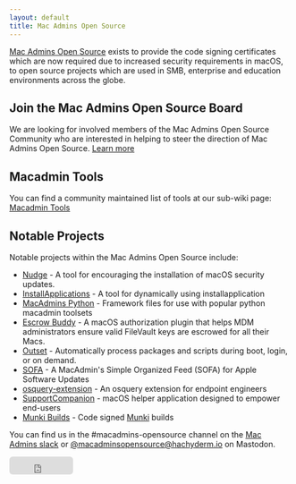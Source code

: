 ```yaml
---
layout: default
title: Mac Admins Open Source
---
```


[Mac Admins Open Source](https://github.com/macadmins) exists to provide the code signing certificates which are now required due to increased security requirements in macOS, to open source projects which are used in SMB, enterprise and education environments across the globe.

## Join the Mac Admins Open Source Board

We are looking for involved members of the Mac Admins Open Source Community who are interested in helping to steer the direction of Mac Admins Open Source. [Learn more](/join-the-board/)

## Macadmin Tools

You can find a community maintained list of tools at our sub-wiki page: [Macadmin Tools](https://github.com/macadmins/macadmins.io/wiki/Macadmin-Tools)

## Notable Projects

Notable projects within the Mac Admins Open Source include:

* [Nudge](https://github.com/macadmins/nudge) - A tool for encouraging the installation of macOS security updates.
* [InstallApplications](https://github.com/macadmins/installapplications) - A tool for dynamically using installapplication
* [MacAdmins Python](https://github.com/macadmins/python) - Framework files for use with popular python macadmin toolsets
* [Escrow Buddy](https://github.com/macadmins/escrow-buddy) - A macOS authorization plugin that helps MDM administrators ensure valid FileVault keys are escrowed for all their Macs.
* [Outset](https://github.com/macadmins/outset) - Automatically process packages and scripts during boot, login, or on demand.
* [SOFA](https://sofa.macadmins.io) - A MacAdmin's Simple Organized Feed (SOFA) for Apple Software Updates
* [osquery-extension](https://github.com/macadmins/osquery-extension) - An osquery extension for endpoint engineers
* [SupportCompanion](https://github.com/macadmins/SupportCompanion) - macOS helper application designed to empower end-users
* [Munki Builds](https://github.com/macadmins/munki-builds/releases) - Code signed [Munki](https://github.com/munki/munki) builds

You can find us in the #macadmins-opensource channel on the [Mac Admins slack](https://www.macadmins.org/) or <a rel="me" href="https://hachyderm.io/@macadminsopensource">@macadminsopensource@hachyderm.io</a> on Mastodon.

<iframe src="https://github.com/sponsors/macadmins/button" title="Sponsor macadmins" height="32" width="114" style="border: 0; border-radius: 6px;"></iframe>
